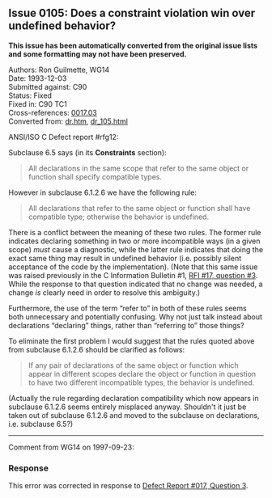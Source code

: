 ## Issue 0105: Does a constraint violation win over undefined behavior?

**This issue has been automatically converted from the original issue lists and some formatting may not have been preserved.**

Authors: Ron Guilmette, WG14  
Date: 1993-12-03  
Submitted against: C90  
Status: Fixed  
Fixed in: C90 TC1  
Cross-references: [0017.03](../c90/issue0017.03.md)  
Converted from: [dr.htm](https://www.open-std.org/jtc1/sc22/wg14/www/docs/dr.htm), [dr_105.html](https://www.open-std.org/jtc1/sc22/wg14/www/docs/dr_105.html)

ANSI/ISO C Defect report #rfg12:

Subclause 6.5 says (in its **Constraints** section):

> All declarations in the same scope that refer to the same object or function
> shall specify compatible types.

However in subclause 6.1.2.6 we have the following rule:

> All declarations that refer to the same object or function shall have compatible
> type; otherwise the behavior is undefined.

There is a conflict between the meaning of these two rules. The former rule
indicates declaring something in two or more incompatible ways (in a given
scope) *must* cause a diagnostic, while the latter rule indicates that doing the
exact same thing may result in undefined behavior (i.e. possibly silent
acceptance of the code by the implementation). (Note that this same issue was
raised previously in the C Information Bulletin #1, [RFI #17, question
#3](../c90/issue0017.03.md). While the response to that question indicated that no change
was needed, a change *is* clearly need in order to resolve this ambiguity.)

Furthermore, the use of the term “refer to” in both of these rules seems both
unnecessary and potentially confusing. Why not just talk instead about
declarations “declaring” things, rather than “referring to” those things?

To eliminate the first problem I would suggest that the rules quoted above from
subclause 6.1.2.6 should be clarified as follows:

> If any pair of declarations of the same object or function which appear in
> different scopes declare the object or function in question to have two
> different incompatible types, the behavior is undefined.

(Actually the rule regarding declaration compatibility which now appears in
subclause 6.1.2.6 seems entirely misplaced anyway. Shouldn't it just be taken
out of subclause 6.1.2.6 and moved to the subclause on declarations, i.e.
subclause 6.5?)

---

Comment from WG14 on 1997-09-23:

### Response

This error was corrected in response to [Defect Report #017, Question
3](../c90/issue0017.03.md).
